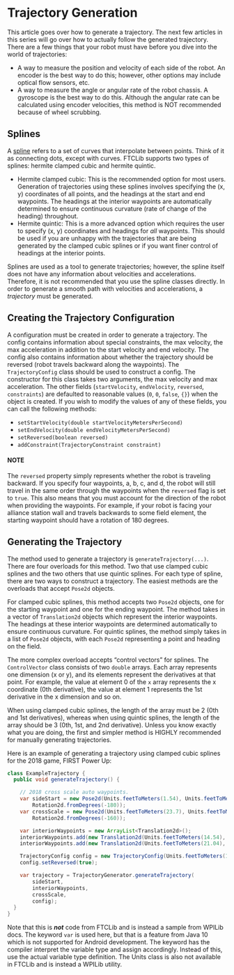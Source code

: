 # Trajectory Generation

This article goes over how to generate a trajectory. The next few articles in this series will go over how to actually follow the generated trajectory. There are a few things that your robot must have before you dive into the world of trajectories:

* A way to measure the position and velocity of each side of the robot. An encoder is the best way to do this; however, other options may include optical flow sensors, etc.
* A way to measure the angle or angular rate of the robot chassis. A gyroscope is the best way to do this. Although the angular rate can be calculated using encoder velocities, this method is NOT recommended because of wheel scrubbing.

## Splines

A [spline](https://github.com/FTCLib/FTCLib/tree/master/FtcLib/src/main/java/com/arcrobotics/ftclib/spline) refers to a set of curves that interpolate between points. Think of it as connecting dots, except with curves. FTCLib supports two types of splines: hermite clamped cubic and hermite quintic.

* Hermite clamped cubic: This is the recommended option for most users. Generation of trajectories using these splines involves specifying the \(x, y\) coordinates of all points, and the headings at the start and end waypoints. The headings at the interior waypoints are automatically determined to ensure continuous curvature \(rate of change of the heading\) throughout.
* Hermite quintic: This is a more advanced option which requires the user to specify \(x, y\) coordinates and headings for _all_ waypoints. This should be used if you are unhappy with the trajectories that are being generated by the clamped cubic splines or if you want finer control of headings at the interior points.

Splines are used as a tool to generate trajectories; however, the spline itself does not have any information about velocities and accelerations. Therefore, it is not recommended that you use the spline classes directly. In order to generate a smooth path with velocities and accelerations, a _trajectory_ must be generated.

## Creating the Trajectory Configuration

A configuration must be created in order to generate a trajectory. The config contains information about special constraints, the max velocity, the max acceleration in addition to the start velocity and end velocity. The config also contains information about whether the trajectory should be reversed \(robot travels backward along the waypoints\). The `TrajectoryConfig` class should be used to construct a config. The constructor for this class takes two arguments, the max velocity and max acceleration. The other fields \(`startVelocity`, `endVelocity`, `reversed`, `constraints`\) are defaulted to reasonable values \(`0`, `0`, `false`, `{}`\) when the object is created. If you wish to modify the values of any of these fields, you can call the following methods:

* `setStartVelocity(double startVelocityMetersPerSecond)`
* `setEndVelocity(double endVelocityMetersPerSecond)`
* `setReversed(boolean reversed)`
* `addConstraint(TrajectoryConstraint constraint)`

#### NOTE

The `reversed` property simply represents whether the robot is traveling backward. If you specify four waypoints, a, b, c, and d, the robot will still travel in the same order through the waypoints when the `reversed` flag is set to `true`. This also means that you must account for the direction of the robot when providing the waypoints. For example, if your robot is facing your alliance station wall and travels backwards to some field element, the starting waypoint should have a rotation of 180 degrees.

## Generating the Trajectory

The method used to generate a trajectory is `generateTrajectory(...)`. There are four overloads for this method. Two that use clamped cubic splines and the two others that use quintic splines. For each type of spline, there are two ways to construct a trajectory. The easiest methods are the overloads that accept `Pose2d` objects.

For clamped cubic splines, this method accepts two `Pose2d` objects, one for the starting waypoint and one for the ending waypoint. The method takes in a vector of `Translation2d` objects which represent the interior waypoints. The headings at these interior waypoints are determined automatically to ensure continuous curvature. For quintic splines, the method simply takes in a list of `Pose2d` objects, with each `Pose2d` representing a point and heading on the field.

The more complex overload accepts “control vectors” for splines. The `ControlVector` class consists of two `double` arrays. Each array represents one dimension \(x or y\), and its elements represent the derivatives at that point. For example, the value at element 0 of the `x` array represents the x coordinate \(0th derivative\), the value at element 1 represents the 1st derivative in the x dimension and so on.

When using clamped cubic splines, the length of the array must be 2 \(0th and 1st derivatives\), whereas when using quintic splines, the length of the array should be 3 \(0th, 1st, and 2nd derivative\). Unless you know exactly what you are doing, the first and simpler method is HIGHLY recommended for manually generating trajectories.

Here is an example of generating a trajectory using clamped cubic splines for the 2018 game, FIRST Power Up:

```java
class ExampleTrajectory {
  public void generateTrajectory() {

    // 2018 cross scale auto waypoints.
    var sideStart = new Pose2d(Units.feetToMeters(1.54), Units.feetToMeters(23.23),
        Rotation2d.fromDegrees(-180));
    var crossScale = new Pose2d(Units.feetToMeters(23.7), Units.feetToMeters(6.8),
        Rotation2d.fromDegrees(-160));

    var interiorWaypoints = new ArrayList<Translation2d>();
    interiorWaypoints.add(new Translation2d(Units.feetToMeters(14.54), Units.feetToMeters(23.23)));
    interiorWaypoints.add(new Translation2d(Units.feetToMeters(21.04), Units.feetToMeters(18.23)));

    TrajectoryConfig config = new TrajectoryConfig(Units.feetToMeters(12), Units.feetToMeters(12));
    config.setReversed(true);

    var trajectory = TrajectoryGenerator.generateTrajectory(
        sideStart,
        interiorWaypoints,
        crossScale,
        config);
  }
}
```

Note that this is _**not**_ code from FTCLib and is instead a sample from WPILib docs. The keyword `var` is used here, but that is a feature from Java 10 which is not supported for Android development. The keyword has the compiler interpret the variable type and assign accordingly. Instead of this, use the actual variable type definition. The Units class is also not available in FTCLib and is instead a WPILib utility.

